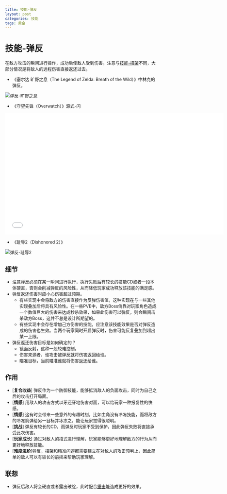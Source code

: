 ```yaml
---
title: 技能-弹反
layout: post
categories: 技能
tags: 黄金
---
```


# 技能-弹反
在敌方攻击的瞬间进行操作，成功后使敌人受到伤害。注意与[技能-招架]()不同，大部分情况是将敌人的远程伤害直接返还过去。

- 《塞尔达 旷野之息（The Legend of Zelda: Breath of the Wild）》中林克的弹反。

![弹反-旷野之息](/images/弹反-旷野之息.gif)

- 《守望先锋（Overwatch）》源式-闪

<iframe width="720" height="400" src="{{ site.url }}/videos/源式-闪.mp4" frameborder="0"> </iframe>

- 《耻辱2（Dishonored 2）》

![弹反-耻辱2](/images/弹反-耻辱2.gif)

## 细节
- 注意弹反必须在某一瞬间进行执行，执行失败后有较长的技能CD或者一段本体硬直，否则会削减弹反的风险性，从而降低玩家成功释放该技能的满足感。
- 弹反返还伤害时应小心伤害超过预期。
    - 有些实现中会将敌方的伤害直接作为反弹伤害值，这种实现在与一些其他实现叠加后将具有风险性。在一些PVE中，敌方Boss倚靠对玩家角色造成一个数值巨大的伤害来达成秒杀效果，如果此伤害可以弹反，则会瞬间击杀敌方Boss，这并不总是设计所期望的。
    - 有些实现中会存在增加己方伤害的技能，应注意该技能效果是否对弹反造成的伤害也生效。当两个玩家同时开启弹反时，伤害可能反复叠加到超出某一上限。
- 弹反返还伤害目标是如何确定的？
    - 镜面反射，这种一般较难控制。
    - 伤害来源者，谁攻击被弹反就将伤害返回给谁。
    - 瞄准目标，当前瞄准谁就将伤害返还给谁。

## 作用
- [**复合收益**] 弹反作为一个防御技能，能够抵消敌人的负面攻击，同时为自己之后的攻击打开局面。
- [**情感**] 用敌人的攻击方式以牙还牙地伤害对面，可以给玩家一种报复性的快感。
- [**情感**] 这有时会带来一些意外的有趣时刻，比如主角没有冷冻技能，而将敌方的冷冻箭弹给另一目标并冰冻之，能让玩家觉得很聪明。
- [**挑战**] 弹反有较长的CD，而弹反时玩家不受到保护，因此弹反失败将直接承受此次伤害。
- [**玩家成长**] 通过对敌人的招式进行理解，玩家能够更好地理解敌方的行为从而更好地释放技能。
- [**难度进阶**]弹反，招架和精准闪避都需要建立在对敌人的攻击预判上，因此简单的敌人可以有较长的前摇来帮助玩家理解。


## 联想
- 弹反后敌人将会硬直或者露出破绽，此时配合[重击]()能造成更好的效果。